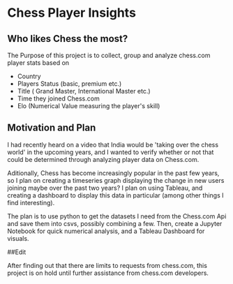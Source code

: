 # Chess Player Insights

## Who likes Chess the most?

The Purpose of this project is to collect, group and analyze chess.com player stats based on 

  - Country
  - Players Status (basic, premium etc.)
  - Title ( Grand Master, International Master etc.)
  - Time they joined Chess.com
  - Elo (Numerical Value measuring the player's skill)


## Motivation and Plan

I had recently heard on a video that India would be 'taking over the chess world' in the upcoming years, and I wanted to verify whether or not that could be determined through analyzing player data on Chess.com. 

Aditionally, Chess has become increasingly popular in the past few years, so I plan on creating a timeseries graph displaying the change in new users joining maybe over the past two years? I plan on using Tableau, and creating a dashboard to display this data in particular (among other things I find interesting).


The plan is to use python to get the datasets I need from the Chess.com Api and save them into csvs, possibly combining a few. Then, create a Jupyter Notebook for quick numerical analysis, and a Tableau Dashboard for visuals.

##Edit

After finding out that there are limits to requests from chess.com, this project is on hold until further assistance from chess.com developers.
